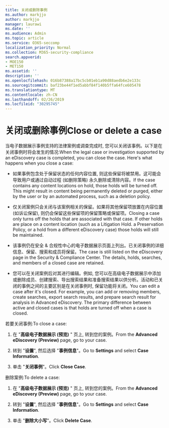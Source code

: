 ```yaml
---
title: 关闭或删除事例
ms.author: markjjo
author: markjjo
manager: laurawi
ms.date: ''
ms.audience: Admin
ms.topic: article
ms.service: O365-seccomp
localization_priority: Normal
ms.collection: M365-security-compliance
search.appverid:
- MOE150
- MET150
ms.assetid: ''
description: ''
ms.openlocfilehash: 016b87388a17bc5cb01eb1a90d88aedb6e2e133c
ms.sourcegitcommit: baf23be44f1ed5abbf84f140b5ffa64fce605478
ms.translationtype: MT
ms.contentlocale: zh-CN
ms.lasthandoff: 02/26/2019
ms.locfileid: "30295745"
---
```

# <a name="close-or-delete-a-case"></a><span data-ttu-id="44cf6-102">关闭或删除事例</span><span class="sxs-lookup"><span data-stu-id="44cf6-102">Close or delete a case</span></span>

<span data-ttu-id="44cf6-p101">当电子数据展示事例支持的法律案例或调查完成时, 您可以关闭该事例。以下是在关闭事例时将会发生的情况:</span><span class="sxs-lookup"><span data-stu-id="44cf6-p101">When the legal case or investigation supported by an eDiscovery case is completed, you can close the case. Here's what happens when you close a case:</span></span>

- <span data-ttu-id="44cf6-p102">如果事例包含处于保留状态的任何内容位置, 则这些保留将被禁用。这可能会导致用户或通过自动过程 (如删除策略) 永久删除或清除内容。</span><span class="sxs-lookup"><span data-stu-id="44cf6-p102">If the case contains any content locations on hold, those holds will be turned off. This might result in content being permanently deleted or purged, either by the user or by an automated process, such as a deletion policy.</span></span>

- <span data-ttu-id="44cf6-p103">仅关闭案例只会关闭与该案例相关的保留。如果将其他保留项放置在内容位置 (如诉讼保留), 则仍会保留这些保留项的保留策略或保留项。</span><span class="sxs-lookup"><span data-stu-id="44cf6-p103">Closing a case only turns off the holds that are associated with that case. If other holds are place on a content location (such as a Litigation Hold. a Preservation Policy, or a hold from a different eDiscovery case) those holds will still be maintained.</span></span>

- <span data-ttu-id="44cf6-p104">该事例仍在安全 & 合规性中心的电子数据展示页面上列出。已关闭事例的详细信息、保留、搜索和成员将保留。</span><span class="sxs-lookup"><span data-stu-id="44cf6-p104">The case is still listed on the eDiscovery page in the Security & Compliance Center. The details, holds, searches, and members of a closed case are retained.</span></span>

- <span data-ttu-id="44cf6-p105">您可以在关闭案例后对其进行编辑。例如, 您可以在高级电子数据展示中添加或删除成员、创建搜索、导出搜索结果和准备搜索结果以供分析。活动和已关闭的事例之间的主要区别是在关闭事例时, 保留功能将关闭。</span><span class="sxs-lookup"><span data-stu-id="44cf6-p105">You can edit a case after it's closed. For example, you can add or removing members, create searches, export search results, and prepare search result for analysis in Advanced eDiscovery. The primary difference between active and closed cases is that holds are turned off when a case is closed.</span></span>

<span data-ttu-id="44cf6-115">若要关闭事例:</span><span class="sxs-lookup"><span data-stu-id="44cf6-115">To close a case:</span></span>

1. <span data-ttu-id="44cf6-116">在 "**高级电子数据展示 (预览)** " 页上, 转到您的案例。</span><span class="sxs-lookup"><span data-stu-id="44cf6-116">From the **Advanced eDiscovery (Preview)** page, go to your case.</span></span>

2. <span data-ttu-id="44cf6-117">转到 "**设置**", 然后选择 "**事例信息**"。</span><span class="sxs-lookup"><span data-stu-id="44cf6-117">Go to **Settings** and select **Case Information**.</span></span> 

3. <span data-ttu-id="44cf6-118">单击 "**关闭事例**"。</span><span class="sxs-lookup"><span data-stu-id="44cf6-118">Click **Close Case**.</span></span> 

<span data-ttu-id="44cf6-119">删除案例:</span><span class="sxs-lookup"><span data-stu-id="44cf6-119">To delete a case:</span></span>

1. <span data-ttu-id="44cf6-120">在 "**高级电子数据展示 (预览)** " 页上, 转到您的案例。</span><span class="sxs-lookup"><span data-stu-id="44cf6-120">From the **Advanced eDiscovery (Preview)** page, go to your case.</span></span>

2. <span data-ttu-id="44cf6-121">转到 "**设置**", 然后选择 "**事例信息**"。</span><span class="sxs-lookup"><span data-stu-id="44cf6-121">Go to **Settings** and select **Case Information**.</span></span> 

3. <span data-ttu-id="44cf6-122">单击 "**删除大小写**"。</span><span class="sxs-lookup"><span data-stu-id="44cf6-122">Click **Delete Case**.</span></span> 
